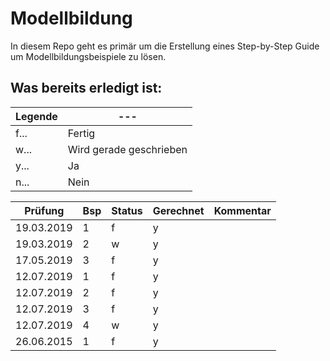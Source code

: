 ﻿# Modellbildung
In diesem Repo geht es primär um die Erstellung eines Step-by-Step Guide um Modellbildungsbeispiele zu lösen. 

## Was bereits erledigt ist: 

Legende|---
---|---
f... |Fertig
w... |Wird gerade geschrieben
y... |Ja
n... |Nein

Prüfung|Bsp|Status| Gerechnet | Kommentar
---|------|---|---|---
19.03.2019 | 1 | f | y |
19.03.2019 | 2 | w | y |
17.05.2019 | 3 | f | y |
12.07.2019 | 1 | f | y |
12.07.2019 | 2 | f | y |
12.07.2019 | 3 | f | y |
12.07.2019 | 4 | w | y |
26.06.2015 | 1 | f | y | 
